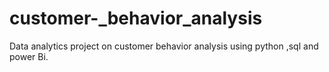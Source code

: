 # customer-_behavior_analysis
Data analytics project on customer behavior analysis using python ,sql and power Bi.
